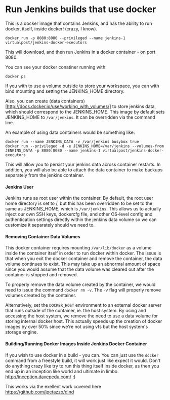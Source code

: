 # Run Jenkins builds that use docker

This is a docker image that contains Jenkins, and has the ability to run docker, itself, inside docker!
(crazy, I know).

    
    docker run -p 8080:8080 --privileged --name jenkins-1 virtualpost/jenkins-docker-executors


This will download, and then run Jenkins in a docker container - on port 8080. 

You can see your docker conatiner running with:

    docker ps

If you with to use a volume outside to store your workspace, you can with bind mounting and setting the JENKINS_HOME directory. 

Also, you can create (data containers)[http://docs.docker.io/use/working_with_volumes/] to store jenkins data, which should correspond to the JENKINS_HOME.  This image by default sets JENKINS_HOME to ```/var/jenkins```.  It can be overridden via the command line.

An example of using data containers would be something like:

    docker run --name JENKINS_DATA -v /var/jenkins busybox true
    docker run --privileged -d -e JENKINS_HOME=/var/jenkins --volumes-from JENKINS_DATA -p 8080:8080 --name jenkins-1 virtualpost/jenkins-docker-executors

This will allow you to persist your jenkins data across container restarts.  In addition, you will also be able to attach the data container to make backups separately from the jenkins container.

#### Jenkins User 

Jenkins runs as root user within the container.  By default, the root user home directory is set to /, but this has been overridden to be set to the same as JENKINS_HOME, which is ```/var/jenkins```.  This allows us to actually inject our own SSH keys, dockercfg file, and other OS-level config and authentication settings directly within the jenkins data volume so we can customize it separately should we need to.

#### Removing Container Data Volumes

This docker container requires mounting ```/var/lib/docker``` as a volume inside the container itself in order to run docker within docker.  The issue is that when you exit the docker container and remove the container, the data volume continues to exist.  This may take up an abnormal amount of space since you would assume that the data volume was cleared out after the container is stopped and removed. 

To properly remove the data volume created by the container, we would need to issue the command ```docker rm -v```.  The -v flag will properly remove volumes created by the container.

Alternatively, set the ```DOCKER_HOST``` environment to an external docker server that runs outside of the container, ie. the host system.  By using and accessing the host system, we remove the need to use a data volume for storing internal docker host.  This actually speeds up the creation of docker images by over 50% since we're not using vfs but the host system's storage engine.

#### Building/Running Docker Images Inside Jenkins Docker Container

If you wish to use docker in a build - you can. You can just use the `docker` command from a freestyle build, it will work just like expect it would. Don't do anything crazy like try to run this thing itself inside docker, as then you end up in an inception like world and ultimate in limbo. http://inception.davepedu.com/ ;)

This works via the exellent work covered here https://github.com/jpetazzo/dind


